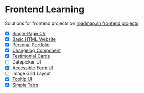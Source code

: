 # Frontend Learning

Solutions for frontend projects on [roadmap.sh frontend projects](https://roadmap.sh/frontend/projects)

- [x] [Single-Page CV](https://roadmap.sh/projects/single-page-cv)
- [x] [Basic HTML Website](https://roadmap.sh/projects/basic-html-website)
- [x] [Personal Portfolio](https://roadmap.sh/projects/portfolio-website)
- [x] [Changelog Component](https://roadmap.sh/projects/changelog-component)
- [x] [Testimonial Cards](https://roadmap.sh/projects/testimonial-cards)
- [ ] Datepicker UI
- [x] [Accessible Form UI](https://roadmap.sh/projects/accessible-form-ui)
- [ ] Image Grid Layout
- [x] [Tooltip UI](https://roadmap.sh/projects/tooltip-ui)
- [x] [Simple Tabs](https://roadmap.sh/projects/simple-tabs)